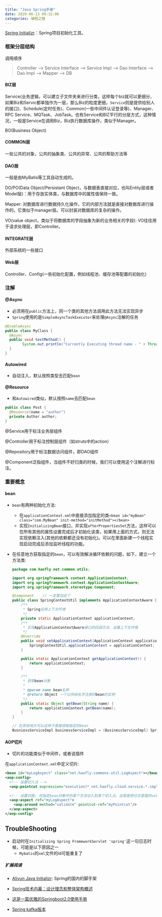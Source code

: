 ```yaml
---
title: "Java Spring手册"
date: 2020-06-13 09:32:00
categories: 编程之路
---
```


[Spring Initializr](<https://start.spring.io/>)：Spring项目初始化工具。

### 框架分层结构

调用顺序

> Controller --> Service Interface --> Service Impl --> Dao Interface --> Dao Impl --> Mapper --> DB

#### BIZ层

Service(业务逻辑，可以建立子文件夹来进行分类，这样每个biz就可以更细分，如果Biz和Servic都单独作为一层，那么Biz的粒度更细，`Service`则是提供给别人的接口)、Schedule(定时任务)、Common(一些中间件认证登录等)、Manager、RPC Service、MQTask、JobTask。也有Service和BIZ平行的分层方式，这种情况，一般是Service在调用Biz，Biz执行数据库操作，类似于Manager。

BO(Business Object)

#### COMMON层

一些公共的对象，公共的抽象类、公共的异常、公共的帮助方法等

#### DAO层

一般是由MyBatis等工具自动生成的。

DO/PO(Data Object/Persistant Object，与数据表直接对应，也叫Entity层或者Model层)：用于存放实体类，与数据库中的属性值保持一致。

Mapper: 对数据库进行数据持久化操作，它的内部方法就是直接对数据库进行操作的。它类似于manager层。可以封装对数据库的复杂的操作。

VO(value object，类似于将数据库的字段抽象为新的业务相关的字段): VO往往用于请求处理层，即Controller。

#### INTEGRATE层

外部系统的一些接口

#### Web层

Controller、Config(一些初始化配置，例如线程池、缓存池等配置的初始化)

<!--more-->

### 注解

#### @Async

- 必须用在`public`方法上，同一个类的其他方法调用此方法无法实现异步
- `Spring`使用的是`SimpleAsyncTaskExecutor`来处理`@Async`注解的任务

```java
@EnableAsync
public class MyClass {
  @Async
  public void testMethod() {
    	System.out.println("Currently Executing thread name - " + Thread.currentThread().getName());
  }
}
```

#### Autowired

- 自动注入，默认按照类型去匹配`bean`

#### @Resource

- 和`Autowired`类似，默认按照`name`去匹配`bean`

```java
public class Post {
  @Resource(name = "author")
  private Author author;
}
```

@Service用于标注业务层组件

@Controller用于标注控制层组件（如struts中的action）

@Repository用于标注数据访问组件，即DAO组件

@Component泛指组件，当组件不好归类的时候，我们可以使用这个注解进行标注。

### 重要概念

#### bean

- `bean`有两种初始化方法:
  - 在`applicationContext.xml`中直接添加指定的类`<bean id="myBean" class="com.MyBean" init-method="initMethod"></bean>`
  - 实现`InitializingBean`接口，并实现`afterPropertiesSet`方法，这样可以在所有其他的属性设置完成后才初始化该类，如果用上面的方式，则无法实现依赖注入(其他的依赖都还没有初始化)。可以在里面新建一个线程实现启动完成后添加监听线程的功能。
  
- 在任意地方获取指定的`bean`，可以有效解决循环依赖的问题，如下，建立一个方法类:

  ```java
  package com.haofly.net.common.utils;
  
  import org.springframework.context.ApplicationContext;
  import org.springframework.context.ApplicationContextAware;
  import org.springframework.stereotype.Component;
  
  @Component	// 一定要加这个
  public class SpringContextUtil implements ApplicationContextAware {
      /**
       * Spring应用上下文环境
       */
      private static ApplicationContext applicationContext;
      /**
       * 实现ApplicationContextAware接口的回调方法，设置上下文环境
       */
      @Override
      public void setApplicationContext(ApplicationContext applicationContext) {
          SpringContextUtil.applicationContext = applicationContext;
      }
  
      public static ApplicationContext getApplicationContext() {
          return applicationContext;
      }
  
      /**
       * 获取bean对象
       *
       * @param name bean名称
       * @return Object 一个以所给名字注册的bean的实例
       */
      public static Object getBean(String name) {
          return applicationContext.getBean(name);
      }
  }
  
  // 在其他地方可以这样子直接获取指定的bean
  BusniessServiceImpl businessServiceImpl = (BusinessServiceImpl) SpringContextUtil.get("businessServiceImpl");	// 需要注意的是，如果放在应用初始化的过程中，那么该类中的applicationContext可能还没有初始化，可以sleep以下或者其他方式
  ```

#### AOP切片

- 切片的功能类似于中间件，或者说插件

在`applicationContext.xml`中定义切片:

```xml
<bean id="myLogAspect" class="net.haofly.commons.util.LogAspect"></bean>
<aop:config>
  <!-- 设置切入点 -->
  <aop:pointcut expression="execution(* net.haofly.cloud.service.*.impl.*.*Impl.*(..)) and !execution(* net.haofly.service.tt.impl.ServerImpl.createServer(..))" id="myPointcut"/>	<!-- 排除某个方法直接用! -->
  
  <!-- 设置切面: 将指定bean对象中的某个方法切入到某个切入点，这里是把日志里面的validate方法切入到上面那些切入点中 -->
  <aop:aspect ref="myLogAspect">
    <aop:around method="validate" pointcut-ref="myPointcut"/>
  </aop:aspect>
</aop:config>
```

## TroubleShooting

- 启动时在`Initializing Spring FrameworkServlet 'spring'`这一句日志时候，可能是以下原因之一
  - `Mybatis`的`xml`文件的id可能重复了

##### 扩展阅读

- [Aliyun Java Initializr](https://start.aliyun.com/): Spring的国内的脚手架
- [Spring技术内幕：设计理念和整体架构概述](https://mp.weixin.qq.com/s/2dCebIpVjE43xUpx-2YCTg)

- [这是一篇优雅的Springboot2.0使用手册](https://blog.tengshe789.tech/2018/08/04/springboot/?hmsr=toutiao.io&utm_medium=toutiao.io&utm_source=toutiao.io)
- [Spring kafka版本](https://spring.io/projects/spring-kafka#overview)